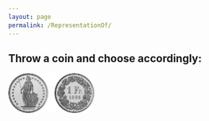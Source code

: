 ```yaml
---
layout: page
permalink: /RepresentationOf/
---
```



## Throw a coin and choose accordingly:
<a href="http://ww3.unipark.de/uc/CDS/6d56/" ><img src="/images/heads.png" height="80" alt="Bild"/></a><img src="/images/blank.png" height="80" alt="Bild"/><a href="http://ww3.unipark.de/uc/CDS/5c4b/" ><img src="/images/tails.png" height="80" alt="Bild"/></a>